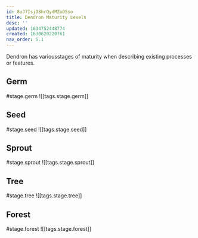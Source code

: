 ```yaml
---
id: 8uJ7IsjD8hrQydMZoOSso
title: Dendron Maturity Levels
desc: ''
updated: 1634752448774
created: 1630620220761
nav_order: 5.1
---
```


Dendron has variousstages of maturity when describing existing processes or features.

## Germ
#stage.germ
![[tags.stage.germ]]

## Seed
#stage.seed
![[tags.stage.seed]]

## Sprout
#stage.sprout
![[tags.stage.sprout]]

## Tree
#stage.tree
![[tags.stage.tree]]

## Forest
#stage.forest
![[tags.stage.forest]]
